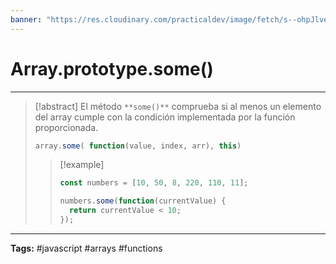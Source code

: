 ```yaml
---
banner: "https://res.cloudinary.com/practicaldev/image/fetch/s--ohpJlve1--/c_imagga_scale,f_auto,fl_progressive,h_420,q_auto,w_1000/https://res.cloudinary.com/drquzbncy/image/upload/v1586605549/javascript_banner_sxve2l.jpg"
---
```

# Array.prototype.some()
<hr> 

> [!abstract]
> El método `**some()**` comprueba si al menos un elemento del array cumple con la condición implementada por la función proporcionada.
> ```js
> array.some( function(value, index, arr), this)
> ```
> 
> > [!example]
> > 
> > ```js
> > const numbers = [10, 50, 8, 220, 110, 11];
> > 
> > numbers.some(function(currentValue) {
> >   return currentValue < 10;
> > });
> > ```
> > 
> > 
> 

<hr>
<b>Tags:</b> #javascript #arrays #functions 
